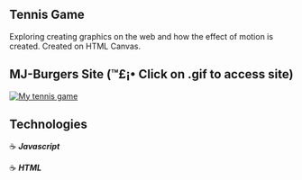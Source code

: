 ## Tennis Game

Exploring creating graphics on the web and how the effect of motion is created.  Created on HTML Canvas.

## MJ-Burgers Site (™£¡• Click on .gif to access site)

<a href="http://tennis-jg.surge.sh/" target="_blank"><img src="https://i.imgflip.com/2zsu4q.gif" title="My tennis game" /></a>

## Technologies

:coffee: **_Javascript_**

:coffee: **_HTML_**
